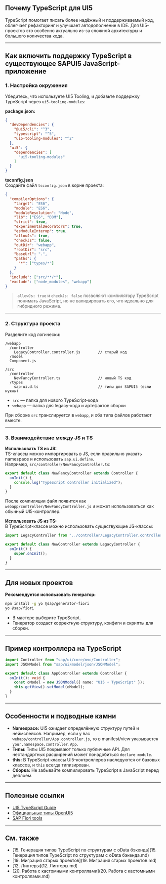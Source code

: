 
## Почему TypeScript для UI5

TypeScript помогает писать более надёжный и поддерживаемый код, облегчает рефакторинг и улучшает автодополнение в IDE. Для UI5-проектов это особенно актуально из-за сложной архитектуры и большого количества кода.

---

## Как включить поддержку TypeScript в существующее SAPUI5 JavaScript-приложение

### 1. Настройка окружения

Убедитесь, что используете UI5 Tooling, и добавьте поддержку TypeScript через `ui5-tooling-modules`:

**package.json:**
```json
{
  "devDependencies": {
    "@ui5/cli": "^3",
    "typescript": "^5",
    "ui5-tooling-modules": "^2"
  },
  "ui5": {
    "dependencies": [
      "ui5-tooling-modules"
    ]
  }
}
```

**tsconfig.json**  
Создайте файл `tsconfig.json` в корне проекта:
```json
{
  "compilerOptions": {
    "target": "ES6",
    "module": "ES6",
    "moduleResolution": "Node",
    "lib": ["ES6", "DOM"],
    "strict": true,
    "experimentalDecorators": true,
    "esModuleInterop": true,
    "allowJs": true,
    "checkJs": false,
    "outDir": "webapp",
    "rootDir": "src",
    "baseUrl": ".",
    "paths": {
      "*": ["types/*"]
    }
  },
  "include": ["src/**/*"],
  "exclude": ["node_modules", "webapp"]
}
```
> `allowJs: true` и `checkJs: false` позволяют компилятору TypeScript понимать JavaScript, но не валидировать его, что идеально для гибридного режима.

---

### 2. Структура проекта

Разделите код логически:

```
/webapp
  /controller
    LegacyController.controller.js        // старый код
  /model
  Component.js

/src
  /controller
    NewFancyController.ts                 // новый TS код
  /types
    sap-ui.d.ts                           // типы для SAPUI5 (если нужны)
```
- `src` — папка для нового TypeScript-кода
- `webapp` — папка для legacy-кода и артефактов сборки

При сборке `src` транслируется в `webapp`, и оба типа файлов работают вместе.

---

### 3. Взаимодействие между JS и TS

**Использовать TS из JS:**  
TS-классы можно импортировать в JS, если правильно указать namespace и использовать `sap.ui.define`.  
Например, `src/controller/NewFancyController.ts`:
```typescript
export default class NewFancyController extends Controller {
  onInit() {
    console.log("TypeScript controller initialized");
  }
}
```
После компиляции файл появится как `webapp/controller/NewFancyController.js` и может использоваться как обычный UI5-контроллер.

**Использовать JS из TS:**  
В TypeScript-классе можно использовать существующие JS-классы:
```typescript
import LegacyController from "../controller/LegacyController.controller";

export default class NewController extends LegacyController {
  onInit() {
    super.onInit();
  }
}
```

---

## Для новых проектов

**Рекомендуется использовать генератор:**
```bash
npm install -g yo @sap/generator-fiori
yo @sap/fiori
```
- В мастере выберите TypeScript.
- Генератор создаст корректную структуру, конфиги и скрипты для сборки.

---

## Пример контроллера на TypeScript

```typescript
import Controller from "sap/ui/core/mvc/Controller";
import JSONModel from "sap/ui/model/json/JSONModel";

export default class AppController extends Controller {
  onInit(): void {
    const oModel = new JSONModel({ name: "UI5 + TypeScript" });
    this.getView().setModel(oModel);
  }
}
```

---

## Особенности и подводные камни

- **Namespace:** UI5 ожидает определённую структуру путей и неймспейсов. Например, если у вас `webapp/controller/App.controller.js`, то в manifest/view указывается `your.namespace.controller.App`.
- **Типы:** Типы UI5 покрывают только публичные API. Для нестандартных расширений может понадобиться `declare module`.
- **this:** В TypeScript классы UI5-контроллеров наследуются от базовых классов, и `this` всегда типизирован.
- **Сборка:** Не забывайте компилировать TypeScript в JavaScript перед деплоем.

---

## Полезные ссылки

- [UI5 TypeScript Guide](https://sap.github.io/ui5-typescript/)
- [Официальные типы OpenUI5](https://github.com/SAP/ui5-typescript)
- [SAP Fiori tools](https://sap.github.io/open-ux-tools/guides/fiori-tools/) 

---

## См. также
- [15. Генерация типов TypeScript по структурам с oData бэкенда](15. Генерация типов TypeScript по структурам с oData бэкенда.md)
- [19. Миграция старых проектов](19. Миграция старых проектов.md)
- [12. Линтеры](12. Линтеры.md)
- [20. Работа с кастомными контроллами](20. Работа с кастомными контроллами.md) 